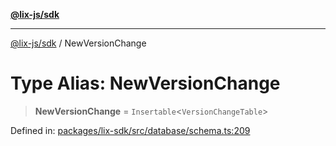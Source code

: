[**@lix-js/sdk**](../README.md)

***

[@lix-js/sdk](../globals.md) / NewVersionChange

# Type Alias: NewVersionChange

> **NewVersionChange** = `Insertable`\<`VersionChangeTable`\>

Defined in: [packages/lix-sdk/src/database/schema.ts:209](https://github.com/opral/monorepo/blob/f4435d280cb682cf73d4f843d615781e28b8d0ec/packages/lix-sdk/src/database/schema.ts#L209)
